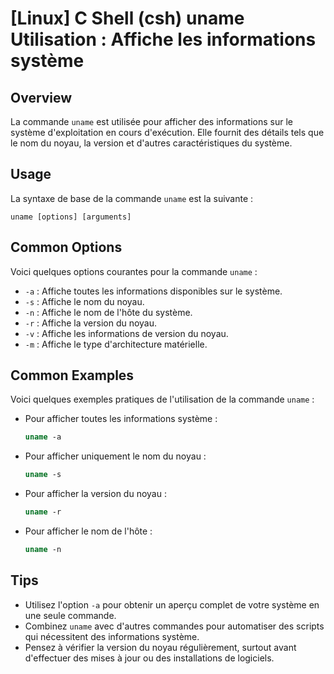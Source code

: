 # [Linux] C Shell (csh) uname Utilisation : Affiche les informations système

## Overview
La commande `uname` est utilisée pour afficher des informations sur le système d'exploitation en cours d'exécution. Elle fournit des détails tels que le nom du noyau, la version et d'autres caractéristiques du système.

## Usage
La syntaxe de base de la commande `uname` est la suivante :

```
uname [options] [arguments]
```

## Common Options
Voici quelques options courantes pour la commande `uname` :

- `-a` : Affiche toutes les informations disponibles sur le système.
- `-s` : Affiche le nom du noyau.
- `-n` : Affiche le nom de l'hôte du système.
- `-r` : Affiche la version du noyau.
- `-v` : Affiche les informations de version du noyau.
- `-m` : Affiche le type d'architecture matérielle.

## Common Examples
Voici quelques exemples pratiques de l'utilisation de la commande `uname` :

- Pour afficher toutes les informations système :
  ```csh
  uname -a
  ```

- Pour afficher uniquement le nom du noyau :
  ```csh
  uname -s
  ```

- Pour afficher la version du noyau :
  ```csh
  uname -r
  ```

- Pour afficher le nom de l'hôte :
  ```csh
  uname -n
  ```

## Tips
- Utilisez l'option `-a` pour obtenir un aperçu complet de votre système en une seule commande.
- Combinez `uname` avec d'autres commandes pour automatiser des scripts qui nécessitent des informations système.
- Pensez à vérifier la version du noyau régulièrement, surtout avant d'effectuer des mises à jour ou des installations de logiciels.